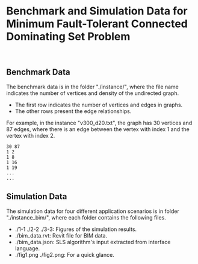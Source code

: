 # Benchmark and Simulation Data for Minimum Fault-Tolerant Connected Dominating Set Problem

&nbsp;

## **Benchmark Data**
The benchmark data is in the folder "./instance/", where the file name indicates the number of vertices and density of the undirected graph.
- The first row indicates the number of vertices and edges in graphs. 
- The other rows present the edge relationships.

For example, in the instance "v300_d20.txt", the graph has 30 vertices and 87 edges, where there is an edge between the vertex with index 1 and the vertex with index 2.

```
30 87 
1 2 
1 8 
1 16 
1 19 
...
...
```


## **Simulation Data**
The simulation data for four different application scenarios is in folder "./instance_bim/", where each folder contains the following files.
- ./1-1 ./2-2 ./3-3: Figures of the simulation results.
- ./bim_data.rvt: Revit file for BIM data.
- ./bim_data.json: SLS algorithm's input extracted from interface language.
- ./fig1.png ./fig2.png: For a quick glance.
